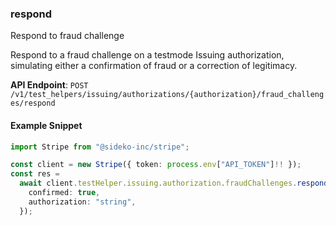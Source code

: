 
### respond <a name="respond"></a>
Respond to fraud challenge

<p>Respond to a fraud challenge on a testmode Issuing authorization, simulating either a confirmation of fraud or a correction of legitimacy.</p>

**API Endpoint**: `POST /v1/test_helpers/issuing/authorizations/{authorization}/fraud_challenges/respond`

#### Example Snippet

```typescript
import Stripe from "@sideko-inc/stripe";

const client = new Stripe({ token: process.env["API_TOKEN"]!! });
const res =
  await client.testHelper.issuing.authorization.fraudChallenges.respond({
    confirmed: true,
    authorization: "string",
  });
```
